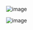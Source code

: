 ![image](https://user-images.githubusercontent.com/72522628/187265582-96c00a95-c1bd-41ea-8344-77aa4cd21c57.png)

![image](https://user-images.githubusercontent.com/72522628/187269333-3372e7db-5396-4034-9007-1b101e8ad551.png)
